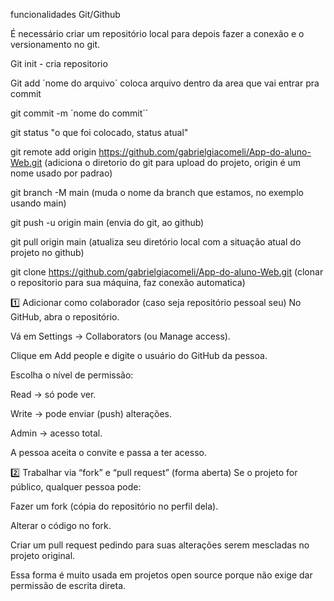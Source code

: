  funcionalidades Git/Github

 É necessário criar um repositório local para depois fazer a conexão e o versionamento no git.

Git init - cria repositorio

Git add ´nome do arquivo´ coloca arquivo dentro da area que vai entrar pra commit

git commit -m ´nome do commit´´

git status "o que foi colocado, status atual"

git remote add origin https://github.com/gabrielgiacomeli/App-do-aluno-Web.git  (adiciona o diretorio do git para upload do projeto, origin é um nome usado por padrao)

git branch -M main (muda o nome da branch que estamos, no exemplo usando main)

git push -u origin main (envia do git, ao github)

git pull origin main (atualiza seu diretório local com a situação atual do projeto no github)

git clone https://github.com/gabrielgiacomeli/App-do-aluno-Web.git (clonar o repositorio para sua máquina, faz conexão automatica)

1️⃣ Adicionar como colaborador (caso seja repositório pessoal seu)
No GitHub, abra o repositório.

Vá em Settings → Collaborators (ou Manage access).

Clique em Add people e digite o usuário do GitHub da pessoa.

Escolha o nível de permissão:

Read → só pode ver.

Write → pode enviar (push) alterações.

Admin → acesso total.

A pessoa aceita o convite e passa a ter acesso.

2️⃣ Trabalhar via “fork” e “pull request” (forma aberta)
Se o projeto for público, qualquer pessoa pode:

Fazer um fork (cópia do repositório no perfil dela).

Alterar o código no fork.

Criar um pull request pedindo para suas alterações serem mescladas no projeto original.

Essa forma é muito usada em projetos open source porque não exige dar permissão de escrita direta.
